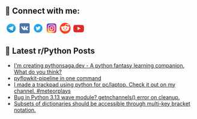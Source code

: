 ## 🔎 Connect with me:
[<img src="https://github.com/bullbesh/bullbesh/blob/main/images/Telegram.png" width="32" height="32" />](https://t.me/bullbesh)
[<img src="https://github.com/bullbesh/bullbesh/blob/main/images/VK.png" width="32" height="32" />](https://vk.com/bullbesh)
[<img src="https://github.com/bullbesh/bullbesh/blob/main/images/Twitter.png" width="32" height="32" />](https://twitter.com/bullbesh1)
[<img src="https://github.com/bullbesh/bullbesh/blob/main/images/Instagram.png" width="32" height="32" />](https://www.instagram.com/bullbesh)
[<img src="https://github.com/bullbesh/bullbesh/blob/main/images/Reddit.png" width="32" height="32" />](https://www.reddit.com/user/bullbesh)
[<img src="https://github.com/bullbesh/bullbesh/blob/main/images/YouTube.png" width="32" height="32" />](https://www.youtube.com/channel/UCtfjRs6uzgq5mfm8S06WTcg)

## 📕 Latest r/Python Posts
<!-- BLOG-POST-LIST:START -->
- [I&#39;m creating pythonsaga.dev - A python fantasy learning companion. What do you think?](https://www.reddit.com/r/Python/comments/1mojgpf/im_creating_pythonsagadev_a_python_fantasy/)
- [pyflowkit-pipeline in one command](https://www.reddit.com/r/Python/comments/1moghs4/pyflowkitpipeline_in_one_command/)
- [I made a trackpad using python for pc/laptop. Check it out on my channel. #meteorplays](https://www.reddit.com/r/Python/comments/1moe4w2/i_made_a_trackpad_using_python_for_pclaptop_check/)
- [Bug in Python 3.13 wave module? getnchannels&lpar;&rpar; error on cleanup.](https://www.reddit.com/r/Python/comments/1modnfw/bug_in_python_313_wave_module_getnchannels_error/)
- [Subsets of dictionaries should be accessible through multi-key bracket notation.](https://www.reddit.com/r/Python/comments/1moa8dx/subsets_of_dictionaries_should_be_accessible/)
<!-- BLOG-POST-LIST:END -->
